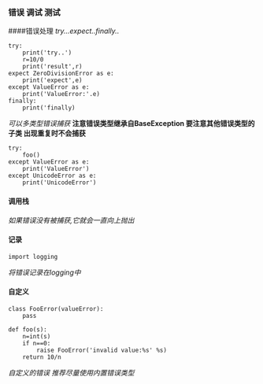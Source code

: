### 错误 调试 测试
####错误处理
*try...expect..finally..*
>
    try:
        print('try..')
        r=10/0
        print('result',r)
    expect ZeroDivisionError as e:
        print('expect',e)
    except ValueError as e:
        print('ValueError:'.e)
    finally:
        print('finally)

*可以多类型错误捕获*
**注意错误类型继承自BaseException 要注意其他错误类型的子类 出现重复时不会捕获**
>
    try:
        foo()
    except ValueError as e:
        print('ValueError')
    except UnicodeError as e:
        print('UnicodeError') 
#### 调用栈
*如果错误没有被捕获,它就会一直向上抛出*
#### 记录
>
    import logging
*将错误记录在logging中*
#### 自定义
>  
    class FooError(valueError):
        pass

    def foo(s):
        n=int(s)
        if n==0:
            raise FooError('invalid value:%s' %s)
        return 10/n
*自定义的错误 推荐尽量使用内置错误类型*

